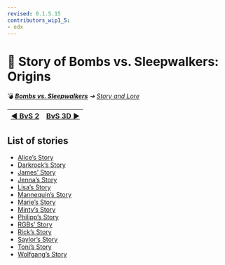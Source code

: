 ```yaml
---
revised: 0.1.5.15
contributors_wip1_5:
- edx
---
```


# 📁 Story of Bombs vs. Sleepwalkers: Origins

💣 ***[Bombs vs. Sleepwalkers][home]** ➔ [Story and Lore][story]*

| [◀️ BvS 2][story_bvs2] | [BvS 3D ▶️][story_bvs3d] |
| --: | :-- |

## List of stories

- [Alice’s Story][story_alice]
- [Darkrock’s Story][story_darkrock]
- [James’ Story][story_james]
- [Jenna’s Story][story_jenna]
- [Lisa’s Story][story_lisa]
- [Mannequin’s Story][story_mannequin]
- [Marie’s Story][story_marie]
- [Minty’s Story][story_minty]
- [Philipp’s Story][story_philipp]
- [RGBs’ Story][story_rgbs]
- [Rick’s Story][story_rick]
- [Saylor’s Story][story_saylor]
- [Toni’s Story][story_toni]
- [Wolfgang’s Story][story_wolfgang]

[home]: /README.md
[story]: /story/readme.md
[story_bvs2]: /story/bvs2/readme.md
[story_bvs3d]: /story/bvs3d/readme.md

[story_alice]: /story/bvso/alice_story/readme.md
[story_darkrock]: /story/bvso/darkrock_story/readme.md
[story_james]: /story/bvso/james_story/readme.md
[story_jenna]: /story/bvso/jenna_story/readme.md
[story_lisa]: /story/bvso/lisa_story/readme.md
[story_mannequin]: /story/bvso/mannequin_story/readme.md
[story_marie]: /story/bvso/marie_story/readme.md
[story_minty]: /story/bvso/minty_story/readme.md
[story_philipp]: /story/bvso/philipp_story/readme.md
[story_rgbs]: /story/bvso/rgbs_story/readme.md
[story_rick]: /story/bvso/rick_story/readme.md
[story_saylor]: /story/bvso/saylor_story/readme.md
[story_toni]: /story/bvso/toni_story/readme.md
[story_wolfgang]: /story/bvso/wolfgang_story/readme.md
